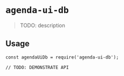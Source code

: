 # `agenda-ui-db`

> TODO: description

## Usage

```
const agendaUiDb = require('agenda-ui-db');

// TODO: DEMONSTRATE API
```
